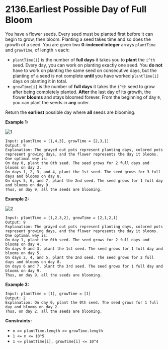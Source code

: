 2136.Earliest Possible Day of Full Bloom
===

You have `n` flower seeds. Every seed must be planted first before it can begin to grow, then bloom. Planting a seed takes time and so does the growth of a seed. You are given two __0-indexed integer__ arrays `plantTime` and `growTime`, of length `n` each:

+ `plantTime[i]` is the number of __full days__ it takes you to __plant__ the `i^th` seed. Every day, you can work on planting exactly one seed. You __do not__ have to work on planting the same seed on consecutive days, but the planting of a seed is not complete __until__ you have worked `plantTime[i]` days on planting it in total.
+ `growTime[i]` is the number of __full days__ it takes the `i^th` seed to grow after being completely planted. __After__ the last day of its growth, the flower __blooms__ and stays bloomed forever.
From the beginning of day `0`, you can plant the seeds in __any__ order.

Return the __earliest__ possible day where __all__ seeds are blooming.

__Example 1:__

![1](https://user-images.githubusercontent.com/99130418/198828411-7b138dbc-48d7-4621-b6a9-3ca53c4d8e72.png)

```
Input: plantTime = [1,4,3], growTime = [2,3,1]
Output: 9
Explanation: The grayed out pots represent planting days, colored pots represent growing days, and the flower represents the day it blooms.
One optimal way is:
On day 0, plant the 0th seed. The seed grows for 2 full days and blooms on day 3.
On days 1, 2, 3, and 4, plant the 1st seed. The seed grows for 3 full days and blooms on day 8.
On days 5, 6, and 7, plant the 2nd seed. The seed grows for 1 full day and blooms on day 9.
Thus, on day 9, all the seeds are blooming.
```

__Example 2:__

![2](https://user-images.githubusercontent.com/99130418/198828422-262bbbc5-e20b-4f26-bb1c-c109658b5773.png)

```
Input: plantTime = [1,2,3,2], growTime = [2,1,2,1]
Output: 9
Explanation: The grayed out pots represent planting days, colored pots represent growing days, and the flower represents the day it blooms.
One optimal way is:
On day 1, plant the 0th seed. The seed grows for 2 full days and blooms on day 4.
On days 0 and 3, plant the 1st seed. The seed grows for 1 full day and blooms on day 5.
On days 2, 4, and 5, plant the 2nd seed. The seed grows for 2 full days and blooms on day 8.
On days 6 and 7, plant the 3rd seed. The seed grows for 1 full day and blooms on day 9.
Thus, on day 9, all the seeds are blooming.
```

__Example 3:__

```
Input: plantTime = [1], growTime = [1]
Output: 2
Explanation: On day 0, plant the 0th seed. The seed grows for 1 full day and blooms on day 2.
Thus, on day 2, all the seeds are blooming.
```

__Constraints:__

+ `n == plantTime.length == growTime.length`
+ `1 <= n <= 10^5`
+ `1 <= plantTime[i], growTime[i] <= 10^4`
